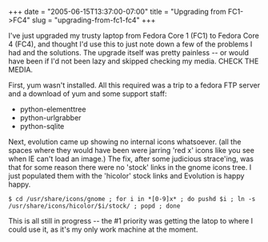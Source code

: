 +++
date = "2005-06-15T13:37:00-07:00"
title = "Upgrading from FC1->FC4"
slug = "upgrading-from-fc1-fc4"
+++


I've just upgraded my trusty laptop from Fedora Core 1 (FC1) to Fedora Core 4 (FC4), and thought I'd use this to just note down a few of the problems I had and the solutions. The upgrade itself was pretty painless -- or would have been if I'd not been lazy and skipped checking my media. CHECK THE MEDIA.

First, yum wasn't installed. All this required was a trip to a fedora FTP server and a download of yum and some support staff:

* python-elementtree
* python-urlgrabber
* python-sqlite

Next, evolution came up showing no internal icons whatsoever. (all the spaces where they would have been were jarring 'red x' icons like you see when IE can't load an image.)
The fix, after some judicious strace'ing, was that for some reason there were no 'stock' links in the gnome icons tree. I just populated them with the 'hicolor' stock links and Evolution is happy happy.


``` console
$ cd /usr/share/icons/gnome ; for i in *[0-9]x* ; do pushd $i ; ln -s /usr/share/icons/hicolor/$i/stock/ ; popd ; done
```

This is all still in progress -- the #1 priority was getting the latop to where I could use it, as it's my only work machine at the moment.
